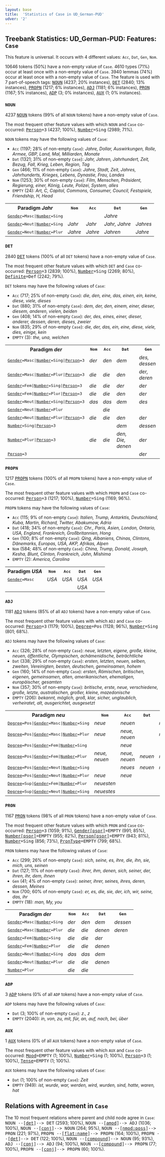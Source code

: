 ```yaml
---
layout: base
title:  'Statistics of Case in UD_German-PUD'
udver: '2'
---
```


## Treebank Statistics: UD_German-PUD: Features: `Case`

This feature is universal.
It occurs with 4 different values: `Acc`, `Dat`, `Gen`, `Nom`.

10646 tokens (50%) have a non-empty value of `Case`.
4610 types (71%) occur at least once with a non-empty value of `Case`.
3940 lemmas (74%) occur at least once with a non-empty value of `Case`.
The feature is used with 7 part-of-speech tags: <tt><a href="de_pud-pos-NOUN.html">NOUN</a></tt> (4237; 20% instances), <tt><a href="de_pud-pos-DET.html">DET</a></tt> (2840; 13% instances), <tt><a href="de_pud-pos-PROPN.html">PROPN</a></tt> (1217; 6% instances), <tt><a href="de_pud-pos-ADJ.html">ADJ</a></tt> (1181; 6% instances), <tt><a href="de_pud-pos-PRON.html">PRON</a></tt> (1167; 5% instances), <tt><a href="de_pud-pos-ADP.html">ADP</a></tt> (3; 0% instances), <tt><a href="de_pud-pos-AUX.html">AUX</a></tt> (1; 0% instances).

### `NOUN`

4237 <tt><a href="de_pud-pos-NOUN.html">NOUN</a></tt> tokens (99% of all `NOUN` tokens) have a non-empty value of `Case`.

The most frequent other feature values with which `NOUN` and `Case` co-occurred: <tt><a href="de_pud-feat-Person.html">Person</a></tt><tt>=3</tt> (4237; 100%), <tt><a href="de_pud-feat-Number.html">Number</a></tt><tt>=Sing</tt> (2989; 71%).

`NOUN` tokens may have the following values of `Case`:

* `Acc` (1197; 28% of non-empty `Case`): <em>Jahre, Dollar, Auswirkungen, Rolle, Armee, GBP, Land, Mal, Milliarden, Monate</em>
* `Dat` (1321; 31% of non-empty `Case`): <em>Jahr, Jahren, Jahrhundert, Zeit, Bezug, Fall, Krieg, Leben, Region, Tag</em>
* `Gen` (466; 11% of non-empty `Case`): <em>Jahre, Stadt, Zeit, Jahres, Jahrhunderts, Krieges, Lebens, Dynastie, Frau, Landes</em>
* `Nom` (1253; 30% of non-empty `Case`): <em>Film, Menschen, Präsident, Regierung, einer, König, Leute, Polizei, System, alles</em>
* `EMPTY` (24): <em>Art, C, Capitol, Commons, Consumer, Council, Festspiele, Friendship, H, Head</em>

<table>
  <tr><th>Paradigm <i>Jahr</i></th><th><tt>Nom</tt></th><th><tt>Acc</tt></th><th><tt>Dat</tt></th><th><tt>Gen</tt></th></tr>
  <tr><td><tt><tt><a href="de_pud-feat-Gender.html">Gender</a></tt><tt>=Masc</tt>|<tt><a href="de_pud-feat-Number.html">Number</a></tt><tt>=Sing</tt></tt></td><td></td><td></td><td><em>Jahre</em></td><td></td></tr>
  <tr><td><tt><tt><a href="de_pud-feat-Gender.html">Gender</a></tt><tt>=Neut</tt>|<tt><a href="de_pud-feat-Number.html">Number</a></tt><tt>=Sing</tt></tt></td><td><em>Jahr</em></td><td><em>Jahr</em></td><td><em>Jahr, Jahre</em></td><td><em>Jahres</em></td></tr>
  <tr><td><tt><tt><a href="de_pud-feat-Gender.html">Gender</a></tt><tt>=Neut</tt>|<tt><a href="de_pud-feat-Number.html">Number</a></tt><tt>=Plur</tt></tt></td><td><em>Jahre</em></td><td><em>Jahre</em></td><td><em>Jahren</em></td><td><em>Jahre</em></td></tr>
</table>

### `DET`

2840 <tt><a href="de_pud-pos-DET.html">DET</a></tt> tokens (100% of all `DET` tokens) have a non-empty value of `Case`.

The most frequent other feature values with which `DET` and `Case` co-occurred: <tt><a href="de_pud-feat-Person.html">Person</a></tt><tt>=3</tt> (2839; 100%), <tt><a href="de_pud-feat-Number.html">Number</a></tt><tt>=Sing</tt> (2269; 80%), <tt><a href="de_pud-feat-Definite.html">Definite</a></tt><tt>=Def</tt> (2242; 79%).

`DET` tokens may have the following values of `Case`:

* `Acc` (717; 25% of non-empty `Case`): <em>die, den, eine, das, einen, ein, keine, diese, viele, dieses</em>
* `Dat` (880; 31% of non-empty `Case`): <em>dem, der, den, einem, einer, dieser, diesem, anderen, vielen, beiden</em>
* `Gen` (408; 14% of non-empty `Case`): <em>der, des, eines, einer, dieser, anderer, dessen, deren, dieses, zweier</em>
* `Nom` (835; 29% of non-empty `Case`): <em>die, der, das, ein, eine, diese, viele, dies, einige, kein</em>
* `EMPTY` (3): <em>the, una, welchen</em>

<table>
  <tr><th>Paradigm <i>der</i></th><th><tt>Nom</tt></th><th><tt>Acc</tt></th><th><tt>Dat</tt></th><th><tt>Gen</tt></th></tr>
  <tr><td><tt><tt><a href="de_pud-feat-Gender.html">Gender</a></tt><tt>=Masc</tt>|<tt><a href="de_pud-feat-Number.html">Number</a></tt><tt>=Sing</tt>|<tt><a href="de_pud-feat-Person.html">Person</a></tt><tt>=3</tt></tt></td><td><em>der</em></td><td><em>den</em></td><td><em>dem</em></td><td><em>des, dessen</em></td></tr>
  <tr><td><tt><tt><a href="de_pud-feat-Gender.html">Gender</a></tt><tt>=Masc</tt>|<tt><a href="de_pud-feat-Number.html">Number</a></tt><tt>=Plur</tt>|<tt><a href="de_pud-feat-Person.html">Person</a></tt><tt>=3</tt></tt></td><td><em>die</em></td><td><em>die</em></td><td><em>den</em></td><td><em>der, deren</em></td></tr>
  <tr><td><tt><tt><a href="de_pud-feat-Gender.html">Gender</a></tt><tt>=Fem</tt>|<tt><a href="de_pud-feat-Number.html">Number</a></tt><tt>=Sing</tt>|<tt><a href="de_pud-feat-Person.html">Person</a></tt><tt>=3</tt></tt></td><td><em>die</em></td><td><em>die</em></td><td><em>der</em></td><td><em>der</em></td></tr>
  <tr><td><tt><tt><a href="de_pud-feat-Gender.html">Gender</a></tt><tt>=Fem</tt>|<tt><a href="de_pud-feat-Number.html">Number</a></tt><tt>=Plur</tt>|<tt><a href="de_pud-feat-Person.html">Person</a></tt><tt>=3</tt></tt></td><td><em>die</em></td><td><em>die</em></td><td><em>den</em></td><td><em>der</em></td></tr>
  <tr><td><tt><tt><a href="de_pud-feat-Gender.html">Gender</a></tt><tt>=Neut</tt>|<tt><a href="de_pud-feat-Number.html">Number</a></tt><tt>=Sing</tt>|<tt><a href="de_pud-feat-Person.html">Person</a></tt><tt>=3</tt></tt></td><td><em>das</em></td><td><em>das</em></td><td><em>dem</em></td><td><em>des</em></td></tr>
  <tr><td><tt><tt><a href="de_pud-feat-Gender.html">Gender</a></tt><tt>=Neut</tt>|<tt><a href="de_pud-feat-Number.html">Number</a></tt><tt>=Plur</tt></tt></td><td></td><td><em>die</em></td><td></td><td></td></tr>
  <tr><td><tt><tt><a href="de_pud-feat-Gender.html">Gender</a></tt><tt>=Neut</tt>|<tt><a href="de_pud-feat-Number.html">Number</a></tt><tt>=Plur</tt>|<tt><a href="de_pud-feat-Person.html">Person</a></tt><tt>=3</tt></tt></td><td><em>die</em></td><td><em>die</em></td><td><em>den</em></td><td><em>der</em></td></tr>
  <tr><td><tt><tt><a href="de_pud-feat-Number.html">Number</a></tt><tt>=Sing</tt>|<tt><a href="de_pud-feat-Person.html">Person</a></tt><tt>=3</tt></tt></td><td></td><td></td><td><em>dem</em></td><td><em>dessen</em></td></tr>
  <tr><td><tt><tt><a href="de_pud-feat-Number.html">Number</a></tt><tt>=Plur</tt>|<tt><a href="de_pud-feat-Person.html">Person</a></tt><tt>=3</tt></tt></td><td><em>die</em></td><td><em>die</em></td><td><em>den, Die, denen</em></td><td><em>der</em></td></tr>
  <tr><td><tt><tt><a href="de_pud-feat-Person.html">Person</a></tt><tt>=3</tt></tt></td><td></td><td></td><td></td><td><em>der</em></td></tr>
</table>

### `PROPN`

1217 <tt><a href="de_pud-pos-PROPN.html">PROPN</a></tt> tokens (100% of all `PROPN` tokens) have a non-empty value of `Case`.

The most frequent other feature values with which `PROPN` and `Case` co-occurred: <tt><a href="de_pud-feat-Person.html">Person</a></tt><tt>=3</tt> (1217; 100%), <tt><a href="de_pud-feat-Number.html">Number</a></tt><tt>=Sing</tt> (1169; 96%).

`PROPN` tokens may have the following values of `Case`:

* `Acc` (115; 9% of non-empty `Case`): <em>Italien, Trump, Antarktis, Deutschland, Kuba, Martin, Richard, Twitter, Abakumow, Adria</em>
* `Dat` (418; 34% of non-empty `Case`): <em>Chr., Paris, Asien, London, Ontario, USA, England, Frankreich, Großbritannien, Hong</em>
* `Gen` (100; 8% of non-empty `Case`): <em>Qing, Albaniens, Chinas, Clintons, Dänemarks, Europas, USA, AKP, Afrikas, Alpen</em>
* `Nom` (584; 48% of non-empty `Case`): <em>China, Trump, Donald, Joseph, Kesha, Blunt, Clinton, Frankreich, John, Mishima</em>
* `EMPTY` (2): <em>America, Carolina</em>

<table>
  <tr><th>Paradigm <i>USA</i></th><th><tt>Nom</tt></th><th><tt>Acc</tt></th><th><tt>Dat</tt></th><th><tt>Gen</tt></th></tr>
  <tr><td><tt><tt><a href="de_pud-feat-Gender.html">Gender</a></tt><tt>=Masc</tt></tt></td><td><em>USA</em></td><td><em>USA</em></td><td><em>USA</em></td><td><em>USA</em></td></tr>
  <tr><td><tt></tt></td><td></td><td></td><td><em>USA</em></td><td></td></tr>
</table>

### `ADJ`

1181 <tt><a href="de_pud-pos-ADJ.html">ADJ</a></tt> tokens (85% of all `ADJ` tokens) have a non-empty value of `Case`.

The most frequent other feature values with which `ADJ` and `Case` co-occurred: <tt><a href="de_pud-feat-Person.html">Person</a></tt><tt>=3</tt> (1179; 100%), <tt><a href="de_pud-feat-Degree.html">Degree</a></tt><tt>=Pos</tt> (1128; 96%), <tt><a href="de_pud-feat-Number.html">Number</a></tt><tt>=Sing</tt> (801; 68%).

`ADJ` tokens may have the following values of `Case`:

* `Acc` (326; 28% of non-empty `Case`): <em>neue, letzten, eigene, große, kleine, neuen, öffentliche, Olympischen, achämenidische, beträchtliche</em>
* `Dat` (338; 29% of non-empty `Case`): <em>ersten, letzten, neuen, selben, zweiten, Vereinigten, besten, deutschen, gemeinsamen, hohem</em>
* `Gen` (160; 14% of non-empty `Case`): <em>ersten, Römischen, britischen, eigenen, gemeinsamen, alten, amerikanischen, ehemaligen, europäischer, gesamten</em>
* `Nom` (357; 30% of non-empty `Case`): <em>britische, erste, neue, verschiedene, große, letzte, australischen, großer, kleine, mazedonische</em>
* `EMPTY` (206): <em>bekannt, möglich, groß, klar, sicher, unglaublich, verheiratet, alt, ausgerichtet, ausgesetzt</em>

<table>
  <tr><th>Paradigm <i>neu</i></th><th><tt>Nom</tt></th><th><tt>Acc</tt></th><th><tt>Dat</tt></th><th><tt>Gen</tt></th></tr>
  <tr><td><tt><tt><a href="de_pud-feat-Degree.html">Degree</a></tt><tt>=Pos</tt>|<tt><a href="de_pud-feat-Gender.html">Gender</a></tt><tt>=Masc</tt>|<tt><a href="de_pud-feat-Number.html">Number</a></tt><tt>=Sing</tt></tt></td><td><em>neue</em></td><td><em>neuen</em></td><td></td><td><em>neuen</em></td></tr>
  <tr><td><tt><tt><a href="de_pud-feat-Degree.html">Degree</a></tt><tt>=Pos</tt>|<tt><a href="de_pud-feat-Gender.html">Gender</a></tt><tt>=Masc</tt>|<tt><a href="de_pud-feat-Number.html">Number</a></tt><tt>=Plur</tt></tt></td><td><em>neue</em></td><td><em>neue, neuen</em></td><td></td><td><em>neuer</em></td></tr>
  <tr><td><tt><tt><a href="de_pud-feat-Degree.html">Degree</a></tt><tt>=Pos</tt>|<tt><a href="de_pud-feat-Gender.html">Gender</a></tt><tt>=Fem</tt>|<tt><a href="de_pud-feat-Number.html">Number</a></tt><tt>=Sing</tt></tt></td><td></td><td><em>neue</em></td><td></td><td></td></tr>
  <tr><td><tt><tt><a href="de_pud-feat-Degree.html">Degree</a></tt><tt>=Pos</tt>|<tt><a href="de_pud-feat-Gender.html">Gender</a></tt><tt>=Fem</tt>|<tt><a href="de_pud-feat-Number.html">Number</a></tt><tt>=Plur</tt></tt></td><td><em>neue, neuen</em></td><td><em>neue, neuen</em></td><td><em>neuen</em></td><td><em>neuer</em></td></tr>
  <tr><td><tt><tt><a href="de_pud-feat-Degree.html">Degree</a></tt><tt>=Pos</tt>|<tt><a href="de_pud-feat-Gender.html">Gender</a></tt><tt>=Neut</tt>|<tt><a href="de_pud-feat-Number.html">Number</a></tt><tt>=Sing</tt></tt></td><td></td><td><em>neues</em></td><td><em>neuen</em></td><td><em>neuen</em></td></tr>
  <tr><td><tt><tt><a href="de_pud-feat-Degree.html">Degree</a></tt><tt>=Pos</tt>|<tt><a href="de_pud-feat-Gender.html">Gender</a></tt><tt>=Neut</tt>|<tt><a href="de_pud-feat-Number.html">Number</a></tt><tt>=Plur</tt></tt></td><td><em>neue</em></td><td><em>neue</em></td><td></td><td></td></tr>
  <tr><td><tt><tt><a href="de_pud-feat-Degree.html">Degree</a></tt><tt>=Sup</tt>|<tt><a href="de_pud-feat-Gender.html">Gender</a></tt><tt>=Fem</tt>|<tt><a href="de_pud-feat-Number.html">Number</a></tt><tt>=Plur</tt></tt></td><td><em>neuesten</em></td><td></td><td></td><td></td></tr>
  <tr><td><tt><tt><a href="de_pud-feat-Degree.html">Degree</a></tt><tt>=Sup</tt>|<tt><a href="de_pud-feat-Gender.html">Gender</a></tt><tt>=Neut</tt>|<tt><a href="de_pud-feat-Number.html">Number</a></tt><tt>=Sing</tt></tt></td><td><em>neuestes</em></td><td></td><td></td><td></td></tr>
</table>

### `PRON`

1167 <tt><a href="de_pud-pos-PRON.html">PRON</a></tt> tokens (98% of all `PRON` tokens) have a non-empty value of `Case`.

The most frequent other feature values with which `PRON` and `Case` co-occurred: <tt><a href="de_pud-feat-Person.html">Person</a></tt><tt>=3</tt> (1059; 91%), <tt><a href="de_pud-feat-Gender-psor.html">Gender[psor]</a></tt><tt>=EMPTY</tt> (991; 85%), <tt><a href="de_pud-feat-Number-psor.html">Number[psor]</a></tt><tt>=EMPTY</tt> (955; 82%), <tt><a href="de_pud-feat-Person-psor.html">Person[psor]</a></tt><tt>=EMPTY</tt> (943; 81%), <tt><a href="de_pud-feat-Number.html">Number</a></tt><tt>=Sing</tt> (856; 73%), <tt><a href="de_pud-feat-PronType.html">PronType</a></tt><tt>=EMPTY</tt> (799; 68%).

`PRON` tokens may have the following values of `Case`:

* `Acc` (299; 26% of non-empty `Case`): <em>sich, seine, es, ihre, die, ihn, sie, mich, uns, seinen</em>
* `Dat` (127; 11% of non-empty `Case`): <em>ihrer, ihm, denen, sich, seiner, der, ihren, ihr, dem, ihnen</em>
* `Gen` (41; 4% of non-empty `Case`): <em>seiner, ihrer, seines, ihres, deren, dessen, Meines</em>
* `Nom` (700; 60% of non-empty `Case`): <em>er, es, die, sie, der, ich, wir, seine, das, ihr</em>
* `EMPTY` (18): <em>man, My, you</em>

<table>
  <tr><th>Paradigm <i>der</i></th><th><tt>Nom</tt></th><th><tt>Acc</tt></th><th><tt>Dat</tt></th><th><tt>Gen</tt></th></tr>
  <tr><td><tt><tt><a href="de_pud-feat-Gender.html">Gender</a></tt><tt>=Masc</tt>|<tt><a href="de_pud-feat-Number.html">Number</a></tt><tt>=Sing</tt></tt></td><td><em>der</em></td><td><em>den</em></td><td><em>dem</em></td><td><em>dessen</em></td></tr>
  <tr><td><tt><tt><a href="de_pud-feat-Gender.html">Gender</a></tt><tt>=Masc</tt>|<tt><a href="de_pud-feat-Number.html">Number</a></tt><tt>=Plur</tt></tt></td><td><em>die</em></td><td><em>die</em></td><td><em>denen</em></td><td><em>deren</em></td></tr>
  <tr><td><tt><tt><a href="de_pud-feat-Gender.html">Gender</a></tt><tt>=Fem</tt>|<tt><a href="de_pud-feat-Number.html">Number</a></tt><tt>=Sing</tt></tt></td><td><em>die</em></td><td><em>die</em></td><td><em>der</em></td><td></td></tr>
  <tr><td><tt><tt><a href="de_pud-feat-Gender.html">Gender</a></tt><tt>=Fem</tt>|<tt><a href="de_pud-feat-Number.html">Number</a></tt><tt>=Plur</tt></tt></td><td><em>die</em></td><td><em>die</em></td><td><em>denen</em></td><td></td></tr>
  <tr><td><tt><tt><a href="de_pud-feat-Gender.html">Gender</a></tt><tt>=Neut</tt>|<tt><a href="de_pud-feat-Number.html">Number</a></tt><tt>=Sing</tt></tt></td><td><em>das</em></td><td><em>das</em></td><td><em>dem</em></td><td></td></tr>
  <tr><td><tt><tt><a href="de_pud-feat-Gender.html">Gender</a></tt><tt>=Neut</tt>|<tt><a href="de_pud-feat-Number.html">Number</a></tt><tt>=Plur</tt></tt></td><td><em>die</em></td><td><em>die</em></td><td><em>denen</em></td><td></td></tr>
  <tr><td><tt><tt><a href="de_pud-feat-Number.html">Number</a></tt><tt>=Plur</tt></tt></td><td><em>die</em></td><td><em>die</em></td><td></td><td></td></tr>
</table>

### `ADP`

3 <tt><a href="de_pud-pos-ADP.html">ADP</a></tt> tokens (0% of all `ADP` tokens) have a non-empty value of `Case`.

`ADP` tokens may have the following values of `Case`:

* `Dat` (3; 100% of non-empty `Case`): <em>z., z</em>
* `EMPTY` (2040): <em>in, von, zu, mit, für, an, auf, nach, bei, über</em>

### `AUX`

1 <tt><a href="de_pud-pos-AUX.html">AUX</a></tt> tokens (0% of all `AUX` tokens) have a non-empty value of `Case`.

The most frequent other feature values with which `AUX` and `Case` co-occurred: <tt><a href="de_pud-feat-Mood.html">Mood</a></tt><tt>=EMPTY</tt> (1; 100%), <tt><a href="de_pud-feat-Number.html">Number</a></tt><tt>=Sing</tt> (1; 100%), <tt><a href="de_pud-feat-Person.html">Person</a></tt><tt>=3</tt> (1; 100%), <tt><a href="de_pud-feat-Tense.html">Tense</a></tt><tt>=EMPTY</tt> (1; 100%).

`AUX` tokens may have the following values of `Case`:

* `Dat` (1; 100% of non-empty `Case`): <em>Zeit</em>
* `EMPTY` (949): <em>ist, wurde, war, werden, wird, wurden, sind, hatte, waren, hat</em>

## Relations with Agreement in `Case`

The 10 most frequent relations where parent and child node agree in `Case`:
<tt>NOUN --[<tt><a href="de_pud-dep-det.html">det</a></tt>]--> DET</tt> (2593; 100%),
<tt>NOUN --[<tt><a href="de_pud-dep-amod.html">amod</a></tt>]--> ADJ</tt> (1036; 100%),
<tt>NOUN --[<tt><a href="de_pud-dep-conj.html">conj</a></tt>]--> NOUN</tt> (264; 95%),
<tt>NOUN --[<tt><a href="de_pud-dep-nmod-poss.html">nmod:poss</a></tt>]--> PRON</tt> (221; 97%),
<tt>PROPN --[<tt><a href="de_pud-dep-flat-name.html">flat:name</a></tt>]--> PROPN</tt> (164; 100%),
<tt>PROPN --[<tt><a href="de_pud-dep-det.html">det</a></tt>]--> DET</tt> (122; 100%),
<tt>NOUN --[<tt><a href="de_pud-dep-compound.html">compound</a></tt>]--> NOUN</tt> (95; 93%),
<tt>ADJ --[<tt><a href="de_pud-dep-conj.html">conj</a></tt>]--> ADJ</tt> (94; 100%),
<tt>NOUN --[<tt><a href="de_pud-dep-compound.html">compound</a></tt>]--> PROPN</tt> (77; 100%),
<tt>PROPN --[<tt><a href="de_pud-dep-conj.html">conj</a></tt>]--> PROPN</tt> (60; 100%).

